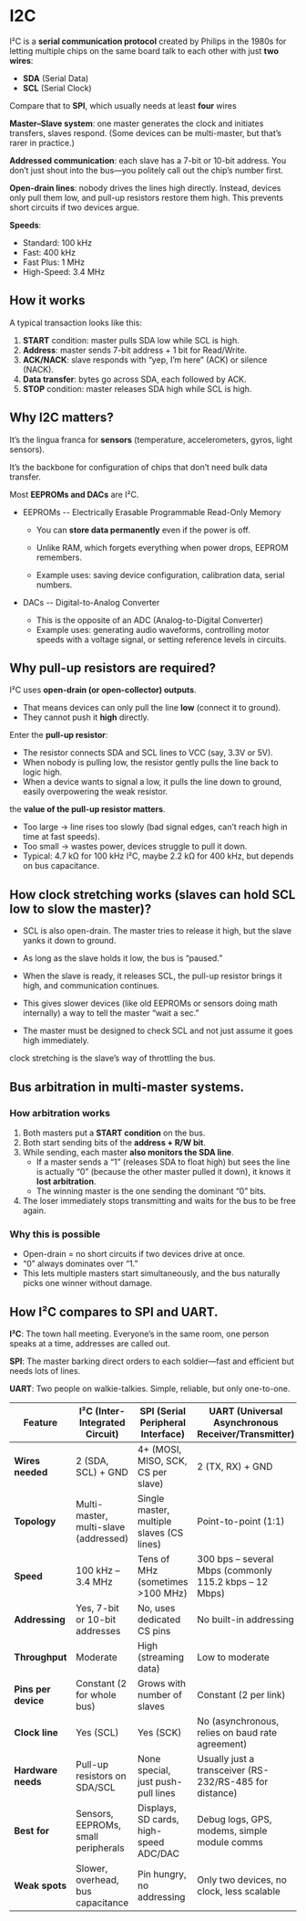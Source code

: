 # I2C

I²C is a **serial communication protocol** created by Philips in the 1980s for letting multiple chips on the same board talk to each other with just **two wires**:

- **SDA** (Serial Data)
- **SCL** (Serial Clock)

Compare that to **SPI**, which usually needs at least **four** wires

**Master–Slave system**: one master generates the clock and initiates transfers, slaves respond. (Some devices can be multi-master, but that’s rarer in practice.)

**Addressed communication**: each slave has a 7-bit or 10-bit address. You don’t just shout into the bus—you politely call out the chip’s number first.

**Open-drain lines**: nobody drives the lines high directly. Instead, devices only pull them low, and pull-up resistors restore them high. This prevents short circuits if two devices argue.

**Speeds**:

- Standard: 100 kHz
- Fast: 400 kHz
- Fast Plus: 1 MHz
- High-Speed: 3.4 MHz

## How it works

A typical transaction looks like this:

1. **START** condition: master pulls SDA low while SCL is high.
2. **Address**: master sends 7-bit address + 1 bit for Read/Write.
3. **ACK/NACK**: slave responds with “yep, I’m here” (ACK) or silence (NACK).
4. **Data transfer**: bytes go across SDA, each followed by ACK.
5. **STOP** condition: master releases SDA high while SCL is high.

## Why I2C matters?

It’s the lingua franca for **sensors** (temperature, accelerometers, gyros, light sensors).

It’s the backbone for configuration of chips that don’t need bulk data transfer.

Most **EEPROMs and DACs** are I²C. 

- EEPROMs -- Electrically Erasable Programmable Read-Only Memory

  - You can **store data permanently** even if the power is off.

  - Unlike RAM, which forgets everything when power drops, EEPROM remembers.

  - Example uses: saving device configuration, calibration data, serial numbers.

- DACs -- Digital-to-Analog Converter
  - This is the opposite of an ADC (Analog-to-Digital Converter)
  - Example uses: generating audio waveforms, controlling motor speeds with a voltage signal, or setting reference levels in circuits.

## Why pull-up resistors are required?

I²C uses **open-drain (or open-collector) outputs**.

- That means devices can only pull the line **low** (connect it to ground).
- They cannot push it **high** directly.



Enter the **pull-up resistor**:

- The resistor connects SDA and SCL lines to VCC (say, 3.3V or 5V).
- When nobody is pulling low, the resistor gently pulls the line back to logic high.
- When a device wants to signal a low, it pulls the line down to ground, easily overpowering the weak resistor.



the **value of the pull-up resistor matters**.

- Too large → line rises too slowly (bad signal edges, can’t reach high in time at fast speeds).
- Too small → wastes power, devices struggle to pull it down.
- Typical: 4.7 kΩ for 100 kHz I²C, maybe 2.2 kΩ for 400 kHz, but depends on bus capacitance.



## How clock stretching works (slaves can hold SCL low to slow the master)?

- SCL is also open-drain. The master tries to release it high, but the slave yanks it down to ground.

- As long as the slave holds it low, the bus is “paused.”

- When the slave is ready, it releases SCL, the pull-up resistor brings it high, and communication continues.
- This gives slower devices (like old EEPROMs or sensors doing math internally) a way to tell the master “wait a sec.”
- The master must be designed to check SCL and not just assume it goes high immediately.

clock stretching is the slave’s way of throttling the bus.



## Bus arbitration in multi-master systems.

### How arbitration works

1. Both masters put a **START condition** on the bus.
2. Both start sending bits of the **address + R/W bit**.
3. While sending, each master **also monitors the SDA line**.
   - If a master sends a “1” (releases SDA to float high) but sees the line is actually “0” (because the other master pulled it down), it knows it **lost arbitration**.
   - The winning master is the one sending the dominant “0” bits.
4. The loser immediately stops transmitting and waits for the bus to be free again.

### Why this is possible

- Open-drain = no short circuits if two devices drive at once.
- “0” always dominates over “1.”
- This lets multiple masters start simultaneously, and the bus naturally picks one winner without damage.



## How I²C compares to SPI and UART.

**I²C**: The town hall meeting. Everyone’s in the same room, one person speaks at a time, addresses are called out.

**SPI**: The master barking direct orders to each soldier—fast and efficient but needs lots of lines.

**UART**: Two people on walkie-talkies. Simple, reliable, but only one-to-one.

| Feature             | **I²C** (Inter-Integrated Circuit)    | **SPI** (Serial Peripheral Interface)     | **UART** (Universal Asynchronous Receiver/Transmitter)  |
| ------------------- | ------------------------------------- | ----------------------------------------- | ------------------------------------------------------- |
| **Wires needed**    | 2 (SDA, SCL) + GND                    | 4+ (MOSI, MISO, SCK, CS per slave)        | 2 (TX, RX) + GND                                        |
| **Topology**        | Multi-master, multi-slave (addressed) | Single master, multiple slaves (CS lines) | Point-to-point (1:1)                                    |
| **Speed**           | 100 kHz – 3.4 MHz                     | Tens of MHz (sometimes >100 MHz)          | 300 bps – several Mbps (commonly 115.2 kbps – 12 Mbps)  |
| **Addressing**      | Yes, 7-bit or 10-bit addresses        | No, uses dedicated CS pins                | No built-in addressing                                  |
| **Throughput**      | Moderate                              | High (streaming data)                     | Low to moderate                                         |
| **Pins per device** | Constant (2 for whole bus)            | Grows with number of slaves               | Constant (2 per link)                                   |
| **Clock line**      | Yes (SCL)                             | Yes (SCK)                                 | No (asynchronous, relies on baud rate agreement)        |
| **Hardware needs**  | Pull-up resistors on SDA/SCL          | None special, just push-pull lines        | Usually just a transceiver (RS-232/RS-485 for distance) |
| **Best for**        | Sensors, EEPROMs, small peripherals   | Displays, SD cards, high-speed ADC/DAC    | Debug logs, GPS, modems, simple module comms            |
| **Weak spots**      | Slower, overhead, bus capacitance     | Pin hungry, no addressing                 | Only two devices, no clock, less scalable               |

